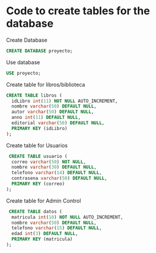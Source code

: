 # Code to create tables for the database

Create Database
```SQL
CREATE DATABASE proyecto;
```

Use database

```SQL
USE proyecto;
```

Create table for libros/biblioteca
```SQL
CREATE TABLE libros (
  idLibro int(11) NOT NULL AUTO_INCREMENT,
  nombre varchar(50) DEFAULT NULL,
  autor varchar(50) DEFAULT NULL,
  anno int(11) DEFAULT NULL,
  editorial varchar(50) DEFAULT NULL,
  PRIMARY KEY (idLibro)
);
```

Create table for Usuarios
```SQL
 CREATE TABLE usuario (
  correo varchar(50) NOT NULL,
  nombre varchar(30) DEFAULT NULL,
  telefono varchar(14) DEFAULT NULL,
  contrasena varchar(50) DEFAULT NULL,
  PRIMARY KEY (correo)
);
```

Create table for Admin Control
```SQL
 CREATE TABLE datos (
  matricula int(10) NOT NULL AUTO_INCREMENT,
  nombre varchar(50) DEFAULT NULL,
  telefono varchar(15) DEFAULT NULL,
  edad int(3) DEFAULT NULL,
  PRIMARY KEY (matricula)
);
```




